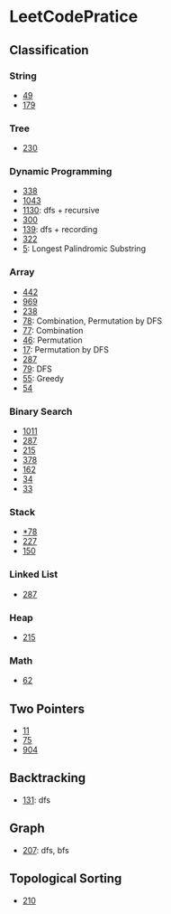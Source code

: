 # LeetCodePratice

## Classification

### String
- [49](./Codes/49)
- [179](./Codes/179)

### Tree
- [230](./Codes/230)

### Dynamic Programming
- [338](./Codes/338)
- [1043](./Codes/1043)
- [1130](./Codes/1130): dfs + recursive
- [300](./Codes/300)
- [139](./Codes/139): dfs + recording
- [322](./Codes/322)
- [5](./Codes/5): Longest Palindromic Substring

### Array
- [442](./Codes/442)
- [969](./Codes/969)
- [238](./Codes/238)
- [78](./Codes/78): Combination, Permutation by DFS
- [77](./Codes/77): Combination
- [46](./Codes/46): Permutation
- [17](./Codes/17): Permutation by DFS
- [287](./Codes/287)
- [79](./Codes/79): DFS
- [55](./Codes/55): Greedy
- [54](./Codes/54)

### Binary Search
- [1011](./Codes/1011)
- [287](./Codes/287)
- [215](./Codes/215)
- [378](./Codes/378)
- [162](./Codes/162)
- [34](./Codes/34)
- [33](./Codes/33)

### Stack
- [*78](./Codes/78)
- [227](./Codes/227)
- [150](./Codes/150)

### Linked List
- [287](./Codes/287)

### Heap
- [215](./Codes/215)

### Math
- [62](./Codes/62)

## Two Pointers
- [11](./Codes/11)
- [75](./Codes/75)
- [904](./Codes/904)

## Backtracking
- [131](./Codes/131): dfs

## Graph
- [207](./Codes/207): dfs, bfs

## Topological Sorting
- [210](./Codes/210)